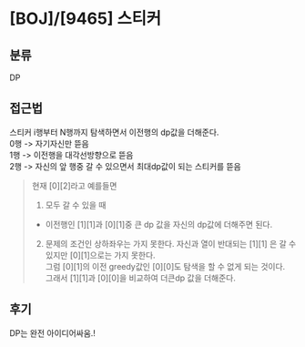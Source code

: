# [BOJ]/[9465] 스티커

## 분류
DP

## 접근법
스티커 i행부터 N행까지 탐색하면서 이전행의 dp값을 더해준다.<br>
0행 -> 자기자신만 뜯음<br>
1행 -> 이전행을 대각선방향으로 뜯음<br>
2행 -> 자신의 앞 행중 갈 수 있으면서 최대dp값이 되는 스티커를 뜯음<br>
> 현재 [0][2]라고 예를들면
>1. 모두 갈 수 있을 때
>- 이전행인 [1][1]과 [0][1]중 큰 dp 값을 자신의 dp값에 더해주면 된다. 
>2. 문제의 조건인 상하좌우는 가지 못한다.
> 자신과 열이 반대되는 [1][1] 은 갈 수 있지만 [0][1]으로는 가지 못한다.<br>
> 그럼 [0][1]의 이전 greedy값인 [0][0]도 탐색을 할 수 없게 되는 것이다.<br>
> 그래서 [1][1]과 [0][0]을 비교하여 더큰dp 값을 더해준다.<br>
## 후기
DP는 완전 아이디어싸움.!
